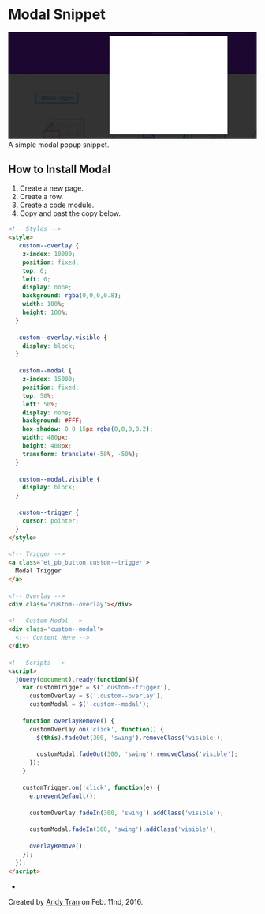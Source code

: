 # Modal Snippet
![Modal Preview](Modal.jpg)
A simple modal popup snippet.

## How to Install Modal
1. Create a new page.
2. Create a row.
3. Create a code module.
4. Copy and past the copy below.

```html
<!-- Styles -->
<style>
  .custom--overlay {
    z-index: 10000;
    position: fixed;
    top: 0;
    left: 0;
    display: none;
    background: rgba(0,0,0,0.8);
    width: 100%;
    height: 100%;
  }

  .custom--overlay.visible {
    display: block;
  }

  .custom--modal {
    z-index: 15000;
    position: fixed;
    top: 50%;
    left: 50%;
    display: none;
    background: #FFF;
    box-shadow: 0 0 15px rgba(0,0,0,0.2);
    width: 480px;
    height: 400px;
    transform: translate(-50%, -50%);
  }

  .custom--modal.visible {
    display: block;
  }

  .custom--trigger {
    cursor: pointer;
  }
</style>

<!-- Trigger -->
<a class='et_pb_button custom--trigger'>
  Modal Trigger
</a>

<!-- Overlay -->
<div class='custom--overlay'></div>

<!-- Custom Modal -->
<div class='custom--modal'>
  <!-- Content Here -->
</div>

<!-- Scripts -->
<script>
  jQuery(document).ready(function($){
    var customTrigger = $('.custom--trigger'),
      customOverlay = $('.custom--overlay'),
      customModal = $('.custom--modal');

    function overlayRemove() {
      customOverlay.on('click', function() {
        $(this).fadeOut(300, 'swing').removeClass('visible');

        customModal.fadeOut(300, 'swing').removeClass('visible');
      });
    }

    customTrigger.on('click', function(e) {
      e.preventDefault();

      customOverlay.fadeIn(300, 'swing').addClass('visible');

      customModal.fadeIn(300, 'swing').addClass('visible');

      overlayRemove();
    });
  });
</script>
```

-
Created by [Andy Tran](http://andy.design) on Feb. 11nd, 2016.